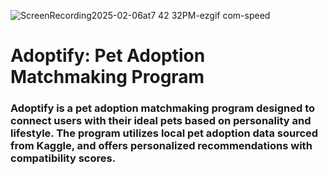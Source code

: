 ![ScreenRecording2025-02-06at7 42 32PM-ezgif com-speed](https://github.com/user-attachments/assets/560f93bd-1e89-4eea-bdf1-2c8601514811)
# Adoptify: Pet Adoption Matchmaking Program

### Adoptify is a pet adoption matchmaking program designed to connect users with their ideal pets based on personality and lifestyle. The program utilizes local pet adoption data sourced from Kaggle, and offers personalized recommendations with compatibility scores.
